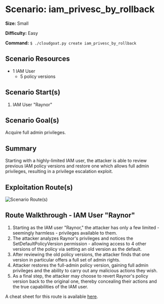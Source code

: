 # Scenario: iam_privesc_by_rollback

**Size:** Small

**Difficulty:** Easy

**Command:** `$ ./cloudgoat.py create iam_privesc_by_rollback`

## Scenario Resources

- 1 IAM User
  - 5 policy versions

## Scenario Start(s)

1. IAM User "Raynor"

## Scenario Goal(s)

Acquire full admin privileges.

## Summary

Starting with a highly-limited IAM user, the attacker is able to review previous IAM policy versions and restore one which allows full admin privileges, resulting in a privilege escalation exploit.

## Exploitation Route(s)

![Scenario Route(s)](https://www.lucidchart.com/publicSegments/view/acef779c-51ce-4582-b4d2-19ae92b7f170/image.png)

## Route Walkthrough - IAM User "Raynor"

1. Starting as the IAM user "Raynor," the attacker has only a few limited - seemingly harmless - privileges available to them.
2. The attacker analyzes Raynor's privileges and notices the SetDefaultPolicyVersion permission - allowing access to 4 other versions of the policy via setting an old version as the default.
3. After reviewing the old policy versions, the attacker finds that one version in particular offers a full set of admin rights.
4. Attacker restores the full-admin policy version, gaining full admin privileges and the ability to carry out any malicious actions they wish.
5. As a final step, the attacker may choose to revert Raynor's policy version back to the original one, thereby concealing their actions and the true capabilities of the IAM user.

A cheat sheet for this route is available [here](./cheat_sheet_raynor.md).